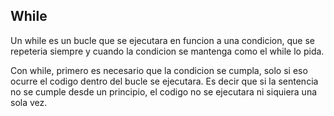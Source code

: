 ## While

Un while es un bucle que se ejecutara en funcion a una condicion, que se repeteria siempre y cuando la condicion se mantenga como el while lo pida.

Con while, primero es necesario que la condicion se cumpla, solo si eso ocurre el codigo dentro del bucle se ejecutara. Es decir que si la sentencia no se cumple desde un principio, el codigo no se ejecutara ni siquiera una sola vez.